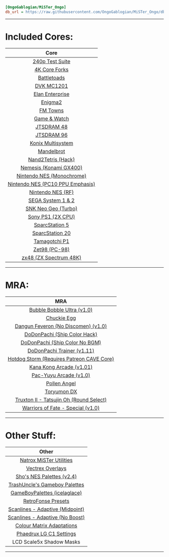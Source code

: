 ```ini
[OngoGablogian/MiSTer_Ongo]
db_url = https://raw.githubusercontent.com/OngoGablogian/MiSTer_Ongo/db/db.json.zip
```
----

# Included Cores:
| Core |
| :---: |
| [240p Test Suite](https://github.com/burabure/240p_MiSTer)                                                                      |
| [4K Core Forks](https://misterfpga.org/viewtopic.php?f=29&t=7357)                                                               |
| [Battletoads](https://github.com/srg320/Arcade-Battletoads_MiSTer)                                                              |
| [DVK MC1201](https://github.com/xolod79/MC1201)                                                                                 |
| [Elan Enterprise](https://misterfpga.org/viewtopic.php?t=4645)                                                                  |
| [Enigma2](https://github.com/nic24-rgb/Enigma2)                                                                                 |
| [FM Towns](http://fpga8801.seesaa.net)                                                                                          |
| [Game & Watch](https://github.com/agg23/fpga-gameandwatch)                                                                      |
| [JTSDRAM 48](https://github.com/jotego/jtbin/tree/master/mister/sdram48)                                                        |
| [JTSDRAM 96](https://github.com/jotego/jtbin/tree/master/mister/sdram96)                                                        |
| [Konix Multisystem](https://github.com/SavourySnaX/MiSTer_KonixMultisystem)                                                     |
| [Mandelbrot](https://github.com/jacquesdriessen/MiSTer-mandelbrot)                                                              |
| [Nand2Tetris (Hack)](https://github.com/sajattack/Hack_MiSTer)                                                                  |
| [Nemesis (Konami GX400)](https://github.com/GX400-Friends/gx400-bin)                                                            |
| [Nintendo NES (Monochrome)](https://x.com/iequalshane/status/1702385984053109018?s=20)                                          |
| [Nintendo NES (PC10 PPU Emphasis)](https://x.com/iequalshane/status/1714695850910175269?s=20)                                   |
| [Nintendo NES (RF)](https://x.com/iequalshane/status/1619921884682002433?s=20)                                                  |
| [SEGA System 1 & 2](https://github.com/blackwine/Arcade-SEGASYS1_MiSTer)                                                        |
| [SNK Neo Geo (Turbo)](https://discord.com/channels/647909397477195803/1075091985007902812/1125865411733377145)                  |
| [Sony PS1 (2X CPU)](https://github.com/RobertPeip/PSX_MiSTer/tree/main/releases)                                                |
| [SparcStation 5](https://github.com/Grabulosaure/ss)                                                                            |
| [SparcStation 20](https://github.com/Grabulosaure/ss)                                                                           |
| [Tamagotchi P1](https://github.com/agg23/fpga-tamagotchi)                                                                       |
| [Zet98 (PC-98)](http://fpga8801.seesaa.net/)                                                                                    |
| [zx48 (ZX Spectrum 48K)](https://github.com/Kyp069/zx48-MiSTer)                                                                 |

----

# MRA:
| MRA |
| :---: |
| [Bubble Bobble Ultra (v1.0)](https://www.romhacking.net/hacks/754)              |
| [Chuckie Egg](https://arlagames.itch.io/chuckie-egg-arcade)                     |
| [Dangun Feveron (No Discomen) (v1.0)](https://www.romhacking.net/hacks/7544)    |
| [DoDonPachi (Ship Color Hack)](https://epozzobon.it/re/ddonpach/patcher)        |
| [DoDonPachi (Ship Color No BGM)](https://epozzobon.it/re/ddonpach/patcher)      |
| [DoDonPachi Trainer (v1.11)](https://github.com/alamone/ddonpachj-trainer)      |
| [Hotdog Storm (Requires Patreon CAVE Core)](https://www.patreon.com/nullobject) |
| [Kana Kong Arcade (v1.01)](https://www.romhacking.net/hacks/6689)               |
| [Pac-Yuyu Arcade (v1.0)](https://www.romhacking.net/hacks/6695)                 |
| [Pollen Angel](https://arlagames.itch.io/pollen-angel-pacman-hardware)          |
| [Toryumon DX](https://www.romhacking.net/hacks/8319/)                           |
| [Truxton II - Tatsujin Oh (Round Select)](http://alamone.net/)                  |
| [Warriors of Fate - Special (v1.0)](https://www.romhacking.net/hacks/7550)      |

----

# Other Stuff:
| Other |
| :---: |
| [Natrox MiSTer Utilities](https://github.com/Natrox/MiSTer_Utils_Natrox)                                                  |
| [Vectrex Overlays](https://github.com/MiSTer-devel/Vectrex_MiSTer/tree/master/overlays)                                   |
| [Sho's NES Palettes (v2.4)](https://archive.org/details/nes-palettes-v-2.4)                                               |
| [TrashUncle's Gameboy Palettes](https://github.com/trashuncle/Gameboy_Palettes)                                           |
| [GameBoyPalettes (icelaglace)](https://github.com/icelaglace/GameBoyPalettes)                                             |
| [RetroFonse Presets](https://twitter.com/retrofonse/status/1602172002017517571?s=20)                                      |
| [Scanlines - Adaptive (Midpoint)](https://discord.com/channels/647909397477195803/811089485495402497/1074842158722465883) |
| [Scanlines - Adaptive (No Boost)](https://discord.com/channels/647909397477195803/811089485495402497/962786206029058179)  |
| [Colour Matrix Adaptations](https://github.com/danmons/colour_matrix_adaptations)                                         |
| [Phaedrux LG C1 Settings](https://discord.com/channels/647909397477195803/647909398072655907/1082827830913671169)         |
| LCD Scale5x Shadow Masks                                                                                                  |

----
